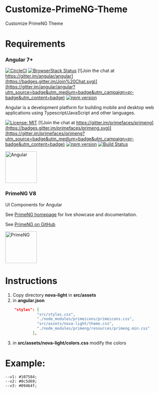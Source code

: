 # Customize-PrimeNG-Theme
Customize PrimeNG Theme

# Requirements

### Angular 7+

[![CircleCI](https://circleci.com/gh/angular/angular/tree/master.svg?style=shield)](https://circleci.com/gh/angular/workflows/angular/tree/master)
[![BrowserStack Status](https://www.browserstack.com/automate/badge.svg?badge_key=LzF3RzBVVGt6VWE2S0hHaC9uYllOZz09LS1BVjNTclBKV0x4eVRlcjA4QVY1M0N3PT0=--eb4ce8c8dc2c1c5b2b5352d473ee12a73ac20e06)](https://www.browserstack.com/automate/public-build/LzF3RzBVVGt6VWE2S0hHaC9uYllOZz09LS1BVjNTclBKV0x4eVRlcjA4QVY1M0N3PT0=--eb4ce8c8dc2c1c5b2b5352d473ee12a73ac20e06)
[![Join the chat at https://gitter.im/angular/angular](https://badges.gitter.im/Join%20Chat.svg)](https://gitter.im/angular/angular?utm_source=badge&utm_medium=badge&utm_campaign=pr-badge&utm_content=badge)
[![npm version](https://badge.fury.io/js/%40angular%2Fcore.svg)](https://www.npmjs.com/@angular/core)


Angular is a development platform for building mobile and desktop web applications using Typescript/JavaScript and other languages.

[![License: MIT](https://img.shields.io/badge/License-MIT-yellow.svg)](https://opensource.org/licenses/MIT)
[![Join the chat at https://gitter.im/primefaces/primeng](https://badges.gitter.im/primefaces/primeng.svg)](https://gitter.im/primefaces/primeng?utm_source=badge&utm_medium=badge&utm_campaign=pr-badge&utm_content=badge)
[![npm version](https://badge.fury.io/js/primeng.svg)](https://badge.fury.io/js/primeng)
[![Build Status](https://travis-ci.org/primefaces/primeng.svg?branch=master)](https://travis-ci.org/primefaces/primeng)

<img title="Angular" src="https://angular.io/assets/images/logos/angular/angular.svg" height="100">


### PrimeNG V8

UI Components for Angular

See [PrimeNG homepage](http://www.primefaces.org/primeng) for live showcase and documentation.

See [PrimeNG on GitHub](https://github.com/primefaces/primeng)

<img title="PrimeNG" src="https://www.primefaces.org/wp-content/uploads/2018/05/primeng-sidebar.svg" height="100">


# Instructions
1. Copy directory **nova-light** in **src/assets**
2. in **angular.json**
```JSON
    "styles": [
              "src/styles.css",
              "./node_modules/primeicons/primeicons.css",
              "src/assets/nova-light/theme.css",
              "./node_modules/primeng/resources/primeng.min.css"
            ],
```

3. in **src/assets/nova-light/colors.css** modify the colors

# Example:
  ```Stylus
  --v1: #107584;
  --v2: #0c5d69;
  --v3: #09464f;
  ```
